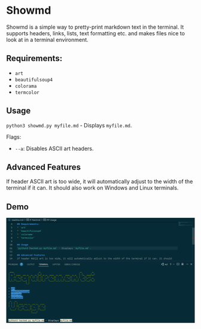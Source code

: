 # Showmd
Showmd is a simple way to pretty-print markdown text in the terminal. It supports headers, links, lists, text formatting etc. and makes files nice to look at in a terminal environment.

## Requirements:
* `art`
* `beautifulsoup4`
* `colorama`
* `termcolor`

## Usage
`python3 showmd.py myfile.md` - Displays `myfile.md`.

Flags:

* `--a`: Disables ASCII art headers.

## Advanced Features
If header ASCII art is too wide, it will automatically adjust to the width of the terminal if it can. It should also work on Windows and Linux terminals.

## Demo
![Demonstration image](showmd_demo.png)